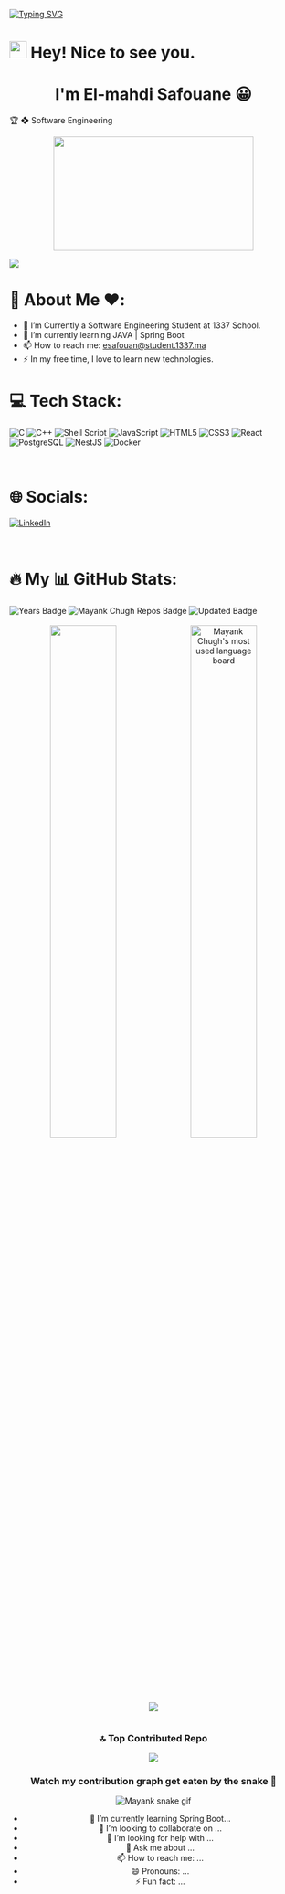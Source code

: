 [![Typing SVG](https://readme-typing-svg.herokuapp.com?size=24&width=600&lines=Welcome+To+My+GitHub+Profile!+😀)](https://git.io/typing-svg)

<h1><img src="https://emojis.slackmojis.com/emojis/images/1531849430/4246/blob-sunglasses.gif?1531849430" width="30"/> Hey! Nice to see you.</h1>
<h1 align="center">I'm El-mahdi Safouane 😀</h1>

🏆  ❖ Software Engineering 

<div align="center">
  
  <img src="https://media.giphy.com/media/dWesBcTLavkZuG35MI/giphy.gif" width="350" height="200"/>
</div>


![](https://komarev.com/ghpvc/?username=esafouan&label=PROFILE+VIEWS)

# 👋 About Me ❤️:


- 🌱 I’m Currently a Software Engineering Student at 1337 School.
- 🔭 I’m currently learning JAVA | Spring Boot 
- 📫 How to reach me: <a href="mailto:esafouan@student.1337.ma">esafouan@student.1337.ma</a> 
- ⚡ In my free time, I love to learn new technologies.


# 💻 Tech Stack:
![C](https://img.shields.io/badge/C-%2300599C.svg?style=for-the-badge&logo=c&logoColor=white) 
![C++](https://img.shields.io/badge/C++-%2300599C.svg?style=for-the-badge&logo=c%2B%2B&logoColor=white)
![Shell Script](https://img.shields.io/badge/Shell_Script-%23121011.svg?style=for-the-badge&logo=gnu-bash&logoColor=white)
![JavaScript](https://img.shields.io/badge/javascript-%23323330.svg?style=for-the-badge&logo=javascript&logoColor=%23F7DF1E)
![HTML5](https://img.shields.io/badge/html5-%23E34F26.svg?style=for-the-badge&logo=html5&logoColor=white)
![CSS3](https://img.shields.io/badge/css3-%231572B6.svg?style=for-the-badge&logo=css3&logoColor=white)
![React](https://img.shields.io/badge/react-%2320232a.svg?style=for-the-badge&logo=react&logoColor=%2361DAFB)
![PostgreSQL](https://img.shields.io/badge/postgresql-%23316192.svg?style=for-the-badge&logo=postgresql&logoColor=white)
![NestJS](https://img.shields.io/badge/NestJS-%23E0234E.svg?style=for-the-badge&logo=nestjs&logoColor=white)
![Docker](https://img.shields.io/badge/docker-%232496ED.svg?style=for-the-badge&logo=docker&logoColor=white)

<br>


# 🌐 Socials:


[![LinkedIn](https://img.shields.io/badge/LinkedIn-%230077B5.svg?logo=linkedin&logoColor=white)](https://www.linkedin.com/in/el-mahdi-safouane-88b554273/)


<!-- [![YouTube subscibers](https://github-readme-youtube-stats.herokuapp.com/subscribers/index.php?id=@itaienthusiast&key=AIzaSyBYkPGoYjBy2KaGKR5Nq5Q2YwjiiLWRNhg)](https://github-readme-youtube-stats.herokuapp.com/subscribers/index.php?id=@itaienthusiast&key=AIzaSyBYkPGoYjBy2KaGKR5Nq5Q2YwjiiLWRNhg) -->


<!-- # You can also find me on: 
<img align="left" alt="mayankchugh-learning | LinkedIn" width="30px" src="https://img.icons8.com/color/48/000000/linkedin.png" />
<img align="left" alt="mayankchugh-learning | YouTube" width="30px" src="https://www.vectorlogo.zone/logos/youtube/youtube-tile.svg" /> -->
                                                                                                                                                                       

<br>



# :fire: My 📊 GitHub Stats:

<div>
  <img src="https://badges.pufler.dev/years/esafouan" alt="Years Badge"  /> 
  <img src="https://badges.pufler.dev/repos/esafouan" alt="Mayank Chugh Repos Badge"  /> 
  <img src="https://badges.pufler.dev/commits/monthly/esafouan" alt="Updated Badge"  /> 
   <!--Ref Link(badge):https://pufler.dev/git-badges/-->
</div>
<br>
<!-- <div style = "margin: 0 10px">

 ![](https://github-readme-stats.vercel.app/api?username=esafouan&theme=radical&hide_border=false&include_all_commits=true&count_private=true)
</div> -->

<div align="center">
 
<img width="48%" src="https://github-readme-stats.vercel.app/api?username=esafouan&show_icons=true&theme=algolia&include_all_commits=true&count_private=true"/>

<img width="48%" alt="Mayank Chugh's most used language board" src="https://github-readme-streak-stats.herokuapp.com/?user=esafouan&theme=react&border=61dafb&hide_border=true" />
<div>
  
<!--
![](https://github-readme-streak-stats.herokuapp.com/?user=esafouan&theme=radical&hide_border=false)  
[![GitHub Streak](http://github-readme-streak-stats.herokuapp.com?user=esafouan)](https://git.io/streak-stats)
-->
<div align = "center" style = "width: 100%; display: flex; justify-content: center; align-items: center; flex-direction: column">
<!-- <div style = "display: flex; flex-direction: row;">


<div align = "center" style = "margin: 0 10px">

![](https://github-readme-streak-stats.herokuapp.com/?user=esafouan&theme=radical&hide_border=false)
</div>
</div>  -->

<div style = "margin: 0 10px">

![](https://github-readme-stats.vercel.app/api/top-langs/?username=esafouan&theme=react&hide_border=false&include_all_commits=true&count_private=true&layout=compact)
</div>
</div>

### 🔝 Top Contributed Repo
<div align = "center">

![](https://github-contributor-stats.vercel.app/api?username=esafouan&limit=5&theme=dark&combine_all_yearly_contributions=true)

</div>


### Watch my contribution graph get eaten by the snake 🐍

![Mayank snake gif](https://github.com/esafouan/esafouan/github-contribution-grid-snake.svg)

<!--
**mayankchugh-learning/mayankchugh-learning** is a ✨ _special_ ✨ repository because its `README.md` (this file) appears on your GitHub profile.

Here are some ideas to get you started:

- 🔭 I’m currently working on ... -->
- 🌱 I’m currently learning Spring Boot...
- 👯 I’m looking to collaborate on ...
- 🤔 I’m looking for help with ...
- 💬 Ask me about ...
- 📫 How to reach me: ...
- 😄 Pronouns: ...
- ⚡ Fun fact: ...

